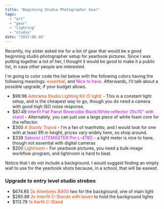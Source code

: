 ```yaml
---
title: "Beginning Studio Photographer Gear"
tags:
  - "art"
  - "gear"
  - "lighting"
  - "studio"
date: "2013-08-18"
---
```


<style>
.essential { color: #E83D0C; }
.nice { color: #BA0DFF; }
</style>
Recently, my sister asked me for a list of gear that would be a good beginning studio photographer setup for yearbook pictures.  Since I was putting together a list of her, I thought it would be good to make it a public list, in case other people are interested.

I'm going to color code the list below with the following colors having the following meanings: <span class="essential">essential</span>,
and <span class="nice">Nice to have</span>.  Afterwards, I'll talk about a possible upgrade, if your budget allows.

*   $99.96 <span class="essential">Adorama Studio Lighting Kit (3 light)</span> - This is a constant light setup, and is the cheapest way to go, though you do need a camera with good high ISO noise response.
*   $87.49 <span class="nice">Interfit Flat Panel Reversible Black/White reflector 35x70" with stand</span> - Alternately, you can just use a large piece of white foam core for the reflector.
*   $300 <span class="essential">A Sturdy Tripod</span> - I'm a fan of manfrotto, and I would look for one with at least 6ft in height, prices vary widely here, so shop around.
*   $339 <span class="nice">Sekonic LITEMASTER Pro L-478D</span> - a light meter is nice to have, though not essential with digital cameras
*   $200 <span class="essential">Lightroom</span> - For yearbook pictures, you need a bulk-image workflow program, and lightroom is hard to beat.

Notice that I do not include a background.  I would suggest finding an empty wall to use for the yearbook shots because, in a school, that will be easiest.

### Upgrade to entry level studio strobes

*   $674.85 <span class="essential">3x Alienbees B400</span> two for the background, one of main light
*   $285.98 <span class="essential">2x Interfit C-Stands with boom</span> to hold the background lights
*   $113.79 <span class="essential">1x Iterfit C-Stand</span>
